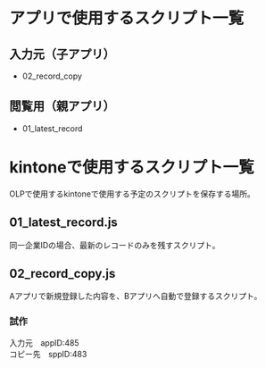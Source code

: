 # アプリで使用するスクリプト一覧
## 入力元（子アプリ）
- 02_record_copy

## 閲覧用（親アプリ）
- 01_latest_record

# kintoneで使用するスクリプト一覧
OLPで使用するkintoneで使用する予定のスクリプトを保存する場所。

## 01_latest_record.js
同一企業IDの場合、最新のレコードのみを残すスクリプト。  

## 02_record_copy.js
Aアプリで新規登録した内容を、Bアプリへ自動で登録するスクリプト。
### 試作
入力元　appID:485  
コピー先　sppID:483  
